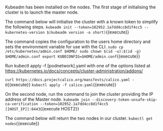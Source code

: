 Kubeadm has been installed on the nodes. The first stage of initialising the cluster is to launch the master node.

The command below will initialise the cluster with a known token to simplify the following steps.
`kubeadm init --token=102952.1a7dd4cc8d1f4cc5 --kubernetes-version $(kubeadm version -o short)`{{execute}}

The command copies the configuration to the users home directory and sets the environment variable for use with the CLI.
`sudo cp /etc/kubernetes/admin.conf $HOME/
sudo chown $(id -u):$(id -g) $HOME/admin.conf
export KUBECONFIG=$HOME/admin.conf`{{execute}}

Run kubectl apply -f [podnetwork].yaml with one of the options listed at https://kubernetes.io/docs/concepts/cluster-administration/addons/

`curl https://docs.projectcalico.org/manifests/calico.yaml -O`{{execute}}
`kubectl apply -f calico.yaml`{{execute}}


On the second node, run the command to join the cluster providing the IP address of the Master node.
`kubeadm join --discovery-token-unsafe-skip-ca-verification --token=102952.1a7dd4cc8d1f4cc5 [[HOST_IP]]:6443`{{execute HOST2}}

The command below will return the two nodes in our cluster.
`kubectl get nodes`{{execute}}
